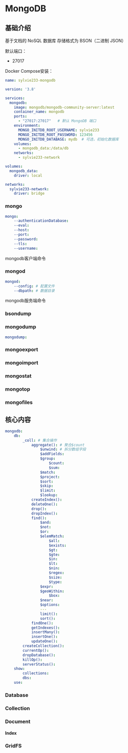 # MongoDB

## 基础介绍

基于文档的 NoSQL 数据库
存储格式为 BSON（二进制 JSON）


默认端口：
- 27017


Docker Compose安装：
```yaml
name: sylvie233-mongodb

version: '3.8'

services:
  mongodb:
    image: mongodb/mongodb-community-server:latest
    container_name: mongodb
    ports:
      - "27017:27017"   # 默认 MongoDB 端口
    environment:
      MONGO_INITDB_ROOT_USERNAME: sylvie233
      MONGO_INITDB_ROOT_PASSWORD: 123456
      MONGO_INITDB_DATABASE: mydb  # 可选，初始化数据库
    volumes:
      - mongodb_data:/data/db
    networks:
      - sylvie233-network

volumes:
  mongodb_data:
    driver: local

networks:
  sylvie233-network:
    driver: bridge
```


### mongo
```yaml
mongo:
    --authenticationDatabase:
    --eval:
    --host:
    --port:
    --password:
    --tls:
    --username:
```

mongodb客户端命令


### mongod
```yaml
mongod:
    --config: # 配置文件
    --dbpath: # 数据目录
```


mongodb服务端命令


### bsondump

### mongodump
```yaml
mongodump:

```


### mongoexport

### mongoimport


### mongostat

### mongotop


### mongofiles

## 核心内容
```yaml
mongodb:
    db:
        _coll: # 集合操作
            aggregate(): # 聚合$count
                $unwind: # 拆分数组字段
                $addFields:
                $group:
                    $count:
                    $sum:
                $match:
                $project:
                $sort:
                $skip:
                $limit:
                $lookup:
            createIndex():
            deleteOne():
            drop():
            dropIndex():
            find():
                $and:
                $not:
                $or:
                $elemMatch:
                    $all:
                    $exists:
                    $gt:
                    $gte:
                    $in:
                    $lt:
                    $nin:
                    $regex:
                    $size:
                    $type:
                $expr:
                $geoWithin:
                    $box:
                $near:
                $options:
                ---
                limit():
                sort():
            findOne():
            getIndexes():
            insertMany():
            insertOne():
            updateOne():
        createCollection():
        currentOp():
        dropDatabase():
        killOp():
        serverStatus():
    show:
        collections:
        dbs:
    use:
```



### Database




### Collection





### Document



#### Index



### GridFS